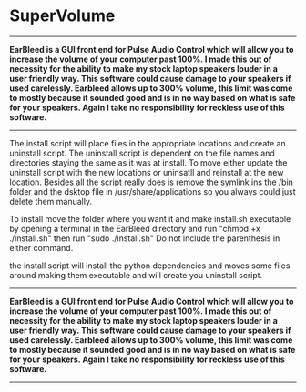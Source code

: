 # SuperVolume
*********************************************************************************************************************************** 
**EarBleed is a GUI front end for Pulse Audio Control which will allow you to increase the volume of your computer past 100%. I made this out of necessity for the ability to make my stock laptop speakers louder in a user friendly way. This software could cause damage to your speakers if used carelessly. Earbleed allows up to 300% volume, this limit was come to mostly because it sounded good and is in no way based on what is safe for your speakers. Again I take no responsibility for reckless use of this software.**
***********************************************************************************************************************************

The install script will place files in the appropriate locations and create an uninstall script. The uninstall script is dependent on the file names and directories staying the same as it was at install. To move either update the uninstall script with the new locations or uninsatll and reinstall at the new location. Besides all the script really does is remove the symlink ins the /bin folder and the dsktop file in /usr/share/applications so you always could just delete them manually.

To install move the folder where you want it and make install.sh executable by opening a terminal in the EarBleed directory and run "chmod +x ./install.sh"
then run "sudo ./install.sh"
Do not include the parenthesis in either command.

the install script will install the python dependencies and moves some files around making them executable and will create you uninstall script.

*********************************************************************************************************************************** 
**EarBleed is a GUI front end for Pulse Audio Control which will allow you to increase the volume of your computer past 100%. I made this out of necessity for the ability to make my stock laptop speakers louder in a user friendly way. This software could cause damage to your speakers if used carelessly. Earbleed allows up to 300% volume, this limit was come to mostly because it sounded good and is in no way based on what is safe for your speakers. Again I take no responsibility for reckless use of this software.**
***********************************************************************************************************************************
